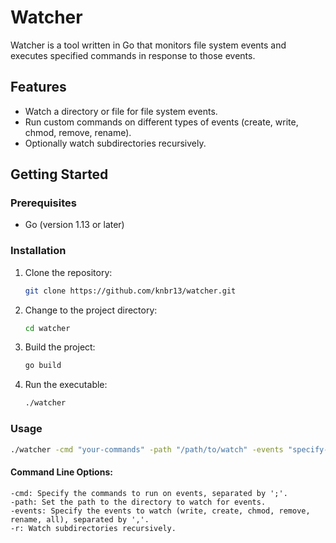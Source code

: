 # Watcher

Watcher is a tool written in Go that monitors file system events and executes specified commands in response to those events.

## Features

- Watch a directory or file for file system events.
- Run custom commands on different types of events (create, write, chmod, remove, rename).
- Optionally watch subdirectories recursively.

## Getting Started

### Prerequisites

- Go (version 1.13 or later)

### Installation

1. Clone the repository:

    ```bash
    git clone https://github.com/knbr13/watcher.git
    ```

2. Change to the project directory:

    ```bash
    cd watcher
    ```

3. Build the project:

    ```bash
    go build
    ```

4. Run the executable:

    ```bash
    ./watcher
    ```

### Usage

```bash
./watcher -cmd "your-commands" -path "/path/to/watch" -events "specify-events" -r
```
#### Command Line Options:
    -cmd: Specify the commands to run on events, separated by ';'.
    -path: Set the path to the directory to watch for events.
    -events: Specify the events to watch (write, create, chmod, remove, rename, all), separated by ','.
    -r: Watch subdirectories recursively.
